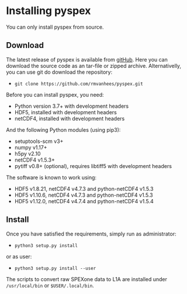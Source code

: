 Installing pyspex
=================

You can only install pyspex from source.

Download
--------
The latest release of pyspex is available from
[gitHub](https://github.com/rmvanhees/pyspex).
Here you can download the source code as an tar-file or zipped archive.
Alternativelly, you can use git do download the repository:

 * `git clone https://github.com/rmvanhees/pyspex.git`

Before you can install pyspex, you need:

 * Python version 3.7+ with development headers
 * HDF5, installed with development headers
 * netCDF4, installed with development headers

And the following Python modules (using pip3):

 * setuptools-scm v3+
 * numpy v1.17+
 * h5py v2.10
 * netCDF4 v1.5.3+
 * pytiff v0.8+ (optional), requires libtiff5 with development headers

The software is known to work using:

 * HDF5 v1.8.21, netCDF4 v4.7.3 and python-netCDF4 v1.5.3
 * HDF5 v1.10.6, netCDF4 v4.7.3 and python-netCDF4 v1.5.3
 * HDF5 v1.12.0, netCDF4 v4.7.4 and python-netCDF4 v1.5.4


Install
-------
Once you have satisfied the requirements, simply run as administrator:

 * `python3 setup.py install`

or as user:

 * `python3 setup.py install --user`

The scripts to convert raw SPEXone data to L1A are installed under
`/usr/local/bin` or `$USER/.local/bin`.

